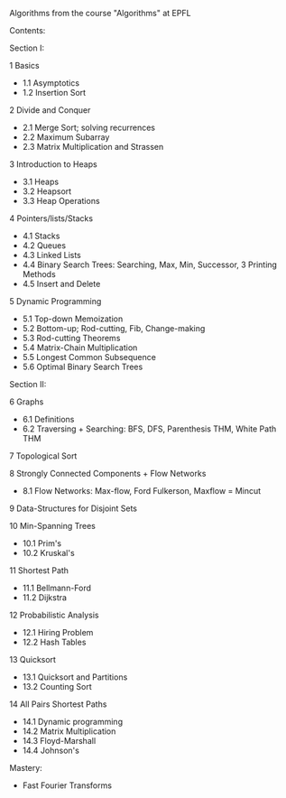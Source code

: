 Algorithms from the course "Algorithms" at EPFL

Contents:

Section I:

1 Basics
  - 1.1 Asymptotics
  - 1.2 Insertion Sort
  
2 Divide and Conquer
  - 2.1 Merge Sort; solving recurrences
  - 2.2 Maximum Subarray
  - 2.3 Matrix Multiplication and Strassen
  
3 Introduction to Heaps
  - 3.1 Heaps
  - 3.2 Heapsort
  - 3.3 Heap Operations
 
4 Pointers/lists/Stacks
  - 4.1 Stacks
  - 4.2 Queues
  - 4.3 Linked Lists
  - 4.4 Binary Search Trees: Searching, Max, Min, Successor, 3 Printing Methods
  - 4.5 Insert and Delete

5 Dynamic Programming
  - 5.1 Top-down Memoization
  - 5.2 Bottom-up; Rod-cutting, Fib, Change-making
  - 5.3 Rod-cutting Theorems
  - 5.4 Matrix-Chain Multiplication
  - 5.5 Longest Common Subsequence
  - 5.6 Optimal Binary Search Trees

Section II:

6 Graphs
  - 6.1 Definitions
  - 6.2 Traversing + Searching: BFS, DFS, Parenthesis THM, White Path THM

7 Topological Sort

8 Strongly Connected Components + Flow Networks
  - 8.1 Flow Networks: Max-flow, Ford Fulkerson, Maxflow = Mincut

9 Data-Structures for Disjoint Sets

10 Min-Spanning Trees
  - 10.1 Prim's
  - 10.2 Kruskal's

11 Shortest Path
  - 11.1 Bellmann-Ford
  - 11.2 Dijkstra
  
12 Probabilistic Analysis
  - 12.1 Hiring Problem
  - 12.2 Hash Tables

13 Quicksort
  - 13.1 Quicksort and Partitions
  - 13.2 Counting Sort

14 All Pairs Shortest Paths
  - 14.1 Dynamic programming
  - 14.2 Matrix Multiplication
  - 14.3 Floyd-Marshall
  - 14.4 Johnson's

Mastery:
  - Fast Fourier Transforms
